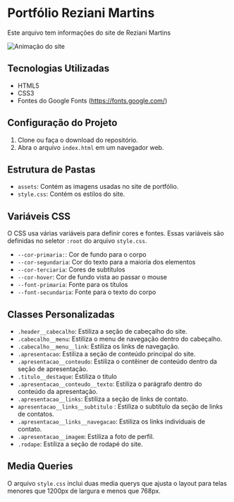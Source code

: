 # Portfólio Reziani Martins

Este arquivo tem informações do site de Reziani Martins

![Animação do site](assets/Animação(1).gif)

## Tecnologias Utilizadas

* HTML5
* CSS3
* Fontes do Google Fonts (https://fonts.google.com/)

## Configuração do Projeto

1. Clone ou faça o download do repositório.
2. Abra o arquivo `index.html` em um navegador web.

## Estrutura de Pastas

* `assets`: Contém as imagens usadas no site de portfólio.
* `style.css`: Contém os estilos do site.

## Variáveis CSS

O CSS usa várias variáveis para definir cores e fontes. Essas variáveis são definidas no seletor `:root` do arquivo `style.css`.

* `--cor-primaria:`: Cor de fundo para o corpo
* `--cor-segundaria`: Cor do texto para a maioria dos elementos
* `--cor-terciaria`:  Cores de subtítulos
* `--cor-hover`: Cor de fundo vista ao passar o mouse
* `--font-primaria`: Fonte para os títulos
* `--font-secundaria`: Fonte para o texto do corpo

## Classes Personalizadas

* `.header__cabecalho`: Estiliza a seção de cabeçalho do site.
* `.cabecalho__menu`: Estiliza o menu de navegação dentro do cabeçalho.
* `.cabecalho__menu__link`: Estiliza os links de navegação.
* `.apresentacao`: Estiliza a seção de conteúdo principal do site.
* `.apresentacao__conteudo`: Estiliza o contêiner de conteúdo dentro da seção de apresentação.
* `.titulo__destaque`: Estiliza o titulo 
* `.apresentacao__conteudo__texto`: Estiliza o parágrafo dentro do conteúdo da apresentação.
* `.apresentacao__links`: Estiliza a seção de links de contato.
* `apresentacao__links__subtitulo` : Estiliza o subtítulo da seção de links de contatos.
* `.apresentacao__links__navegacao`: Estiliza os links individuais de contato.
* `.apresentacao__imagem`: Estiliza a foto de perfil.
* `.rodape`: Estiliza a seção de rodapé do site.

## Media Queries

O arquivo `style.css` inclui duas media querys que ajusta o layout para telas menores que 1200px de largura e menos que 768px.




